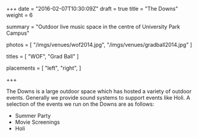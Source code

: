 +++
date = "2016-02-07T10:30:09Z"
draft = true
title = "The Downs"
weight = 6

summary = "Outdoor live music space in the centre of University Park Campus"

photos = [
  "/imgs/venues/wof2014.jpg",
  "/imgs/venues/gradball2014.jpg"
]

titles = [
  "WOF",
  "Grad Ball"
]

placements = [
  "left",
  "right",
]

+++

The Downs is a large outdoor space which has hosted a variety of outdoor events. Generally we 
provide sound systems to support events like Holi. A selection of the events we run on the Downs 
are as follows:

- Summer Party
- Movie Screenings
- Holi
